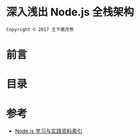 


# 深入浅出 Node.js 全栈架构
`Copyright © 2017 王下邀月熊`


# 前言


# 目录


# 参考

- [Node.js 学习与实践资料索引](https://parg.co/be0)

